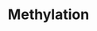---
annotations:
- type: Pathway Ontology
  value: protein modification pathway
authors:
- MaintBot
- Khanspers
- LWackers
- Eweitz
description: ''
last-edited: 2021-05-27
organisms:
- Danio rerio
redirect_from:
- /index.php/Pathway:WP1334
- /instance/WP1334
schema-jsonld:
- '@context': https://schema.org/
  '@id': https://wikipathways.github.io/pathways/WP1334.html
  '@type': Dataset
  creator:
    '@type': Organization
    name: WikiPathways
  description: ''
  keywords:
  - S-Adenosylhomocysteine
  - Substrate
  - mat2b
  - S-Adenosylmethionine
  - PNMT
  - ATP
  - comtb
  - comta
  - Phosphate
  - L-Methionine
  - S-methylated substrate
  - TPMT.2
  - O-methylated substrate
  - N-methylated substrate
  - TPMT.1
  - mat1a
  - mat2ab
  - NNMT
  - mat2aa
  - hnmt
  license: CC0
  name: Methylation
seo: CreativeWork
title: Methylation
wpid: WP1334
---